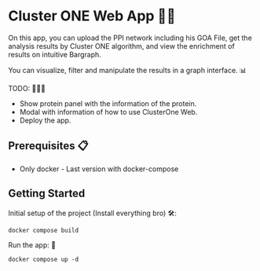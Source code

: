 # Cluster ONE Web App 🧬🧬

On this app, you can upload the PPI network including his GOA File, get the analysis results by Cluster ONE algorithm, and view the enrichment of results on intuitive Bargraph.

You can visualize, filter and manipulate the results in a graph interface. 📊

TODO: 👨🏼‍🎓

- Show protein panel with the information of the protein.
- Modal with information of how to use ClusterOne Web.
- Deploy the app.

## Prerequisites 📋

- Only docker - Last version with docker-compose

## Getting Started

Initial setup of the project (Install everything bro) 🛠️:

```
docker compose build
```

Run the app: 🚀

```
docker compose up -d
```
